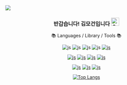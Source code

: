 <img src="https://capsule-render.vercel.app/api?type=waving&color=auto&height=150&section=header&text=Morgan's%20GitHub&fontSize=42" />

<div align=center>
<h3>반갑습니다! 김모건입니다 <img src="https://raw.githubusercontent.com/Tarikul-Islam-Anik/Animated-Fluent-Emojis/master/Emojis/Smilies/Grinning%20Squinting%20Face.png" alt="Grinning Squinting Face" width="25" height="25" />
</h3>

📚 Languages / Library / Tools 📚
  
![js](https://img.shields.io/badge/JavaScript-F7DF1E?style=flat&logo=JavaScript&logoColor=white)
![js](https://img.shields.io/badge/TypeScript-3178C6?style=flat&logo=TypeScript&logoColor=white)
![js](https://img.shields.io/badge/HTML-E34F26?style=flat&logo=html5&logoColor=white)
![js](https://img.shields.io/badge/CSS-239120?&style=flat&logo=css3&logoColor=white)
<a href='https://www.python.org/'>![js](https://img.shields.io/badge/Python-3776AB?style=flat&logo=python&logoColor=white)</a>

<a href='https://react.dev/'>![js](https://img.shields.io/badge/React-20232A?style=flat&logo=react&logoColor=61DAFB)</a>
<a href='https://axios-http.com/kr/docs/intro'>![js](https://img.shields.io/badge/Axios-5A29E4?style=flat&logo=Axios&logoColor=white)</a>
<a href='https://recoiljs.org/ko/'>![js](https://img.shields.io/badge/Recoil-3578E5?style=flat&logo=Recoil&logoColor=white)</a>
<a href='https://styled-components.com/'>![js](https://img.shields.io/badge/styled--components-DB7093?style=flat&logo=styled-components&logoColor=white)</a>

<a href='https://code.visualstudio.com/'>![js](https://img.shields.io/badge/Visual_Studio_Code-0078D4?style=flat&logo=visual%20studio%20code&logoColor=white)</a>
<a href='https://grafana.com/'>![js](https://img.shields.io/badge/grafana-%23F46800.svg?style=flat&logo=grafana&logoColor=white)</a>
<a href='https://www.figma.com/'>![js](https://img.shields.io/badge/Figma-F24E1E?style=flat&logo=figma&logoColor=white)</a>

[![Top Langs](https://github-readme-stats.vercel.app/api/top-langs/?username=redcontroller&langs_count=4&layout=compact)](https://github.com/anuraghazra/github-readme-stats)
</div>

<!--
**redcontroller/redcontroller** is a ✨ _special_ ✨ repository because its `README.md` (this file) appears on your GitHub profile.

Here are some ideas to get you started:

- 🔭 I’m currently working on ...
- 🌱 I’m currently learning ...
- 👯 I’m looking to collaborate on ...
- 🤔 I’m looking for help with ...
- 💬 Ask me about ...
- 📫 How to reach me: ...
- 😄 Pronouns: ...
- ⚡ Fun fact: ...
-->

